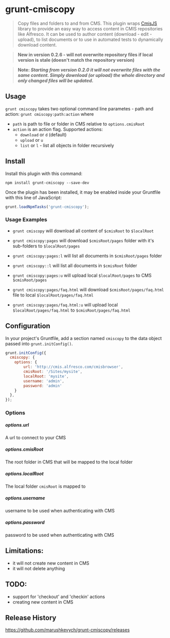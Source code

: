# grunt-cmiscopy

> Copy files and folders to and from CMS.
This plugin wraps [CmisJS](https://npmjs.org/package/cmis) library to provide an easy way to access content in CMIS repositories like Alfresco.
It can be used to author content (download - edit - upload), to list documents or to use in automated tests to dynamically download content.

> __New in version 0.2.6 - will not overwrite repository files if local version is stale (doesn't match the repository version)__

> __Note: *Starting from version 0.2.0 it will not overwrite files with the same content. Simply download (or upload) the whole directory and only changed files will be updated.*__

## Usage
`grunt cmiscopy` takes two optional command line parametes - path and action: `grunt cmiscopy:path:action`
where 
- `path` is path to file or folder in CMS relative to `options.cmisRoot`
- `action` is an action flag. Supported actions:
    - `download` or `d` (default)
    - `upload` or `u`
    - `list` or `l` - list all objects in folder recursively


## Install

Install this plugin with this command:

```shell
npm install grunt-cmiscopy --save-dev
```

Once the plugin has been installed, it may be enabled inside your Gruntfile with this line of JavaScript:

```js
grunt.loadNpmTasks('grunt-cmiscopy');
```

### Usage Examples

* ```grunt cmiscopy```  will download all content of `$cmisRoot` to `$localRoot`

* ```grunt cmiscopy:pages``` will download `$cmisRoot/pages` folder with it's sub-folders to `$localRoot/pages`

* ```grunt cmiscopy:pages:l``` will list all documents in `$cmisRoot/pages` folder

* ```grunt cmiscopy::l``` will list all documents in `$cmisRoot` folder

* ```grunt cmiscopy:pages:u``` will upload local `$localRoot/pages` to CMS `$cmisRoot/pages`

* ```grunt cmiscopy:pages/faq.html``` will download `$cmisRoot/pages/faq.html` file to local `$localRoot/pages/faq.html`

* ```grunt cmiscopy:pages/faq.html:u``` will upload local `$localRoot/pages/faq.html` to `$cmisRoot/pages/faq.html`



## Configuration

In your project's Gruntfile, add a section named `cmiscopy` to the data object passed into `grunt.initConfig()`.

```js
grunt.initConfig({
  cmiscopy: {
    options: {
        url: 'http://cmis.alfresco.com/cmisbrowser',
        cmisRoot: '/Sites/mysite',
        localRoot: 'mysite',
        username: 'admin',
        password: 'admin'
    }
  },
});
```

### Options

##### options.url
A url to connect to your CMS

##### options.cmisRoot
The root folder in CMS that will be mapped to the local folder

##### options.localRoot
The local folder `cmisRoot` is mapped to

##### options.username
username to be used when authenticating with CMS

##### options.password
password to be used when authenticating with CMS


## Limitations:
- it will not create new content in CMS
- it will not delete anything

## TODO:
- support for 'checkout' and 'checkin' actions
- creating new content in CMS


## Release History
https://github.com/marushkevych/grunt-cmiscopy/releases
